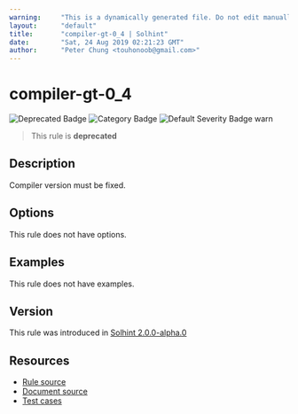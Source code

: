 ```yaml
---
warning:     "This is a dynamically generated file. Do not edit manually."
layout:      "default"
title:       "compiler-gt-0_4 | Solhint"
date:        "Sat, 24 Aug 2019 02:21:23 GMT"
author:      "Peter Chung <touhonoob@gmail.com>"
---
```


# compiler-gt-0_4
![Deprecated Badge](https://img.shields.io/badge/-Deprecated-yellow)
![Category Badge](https://img.shields.io/badge/-Security%20Rules-informational)
![Default Severity Badge warn](https://img.shields.io/badge/Default%20Severity-warn-yellow)
> This rule is **deprecated**


## Description
Compiler version must be fixed.

## Options
This rule does not have options.

## Examples
This rule does not have examples.

## Version
This rule was introduced in [Solhint 2.0.0-alpha.0](https://github.com/protofire/solhint/tree/v2.0.0-alpha.0)

## Resources
- [Rule source](https://github.com/protofire/solhint/tree/master/lib/rules/security/compiler-gt-0_4.js)
- [Document source](https://github.com/protofire/solhint/tree/master/docs/rules/security/compiler-gt-0_4.md)
- [Test cases](https://github.com/protofire/solhint/tree/master/test/rules/security/compiler-gt-0_4.js)
